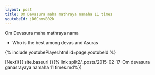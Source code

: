 ```yaml
---
layout: post
title: Om Devasura maha mathraya namaha 11 times
youtubeId: jD6CnmvB02k
---
```

 
 
Om Devasura maha mathraya nama 
 
 -  Who is the best among devas and Asuras 
 
  
 
  
 
 
 
 
 
 


{% include youtubePlayer.html id=page.youtubeId %}
 
[Next]({{ site.baseurl }}{% link  split2/_posts/2015-02-17-Om devasura ganasrayaya namaha 11 times.md%})
 
